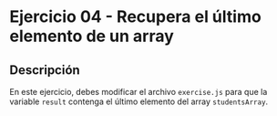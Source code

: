 # Ejercicio 04 - Recupera el último elemento de un array

## Descripción

En este ejercicio, debes modificar el archivo `exercise.js` para que la variable `result` contenga el último elemento del array `studentsArray`.
